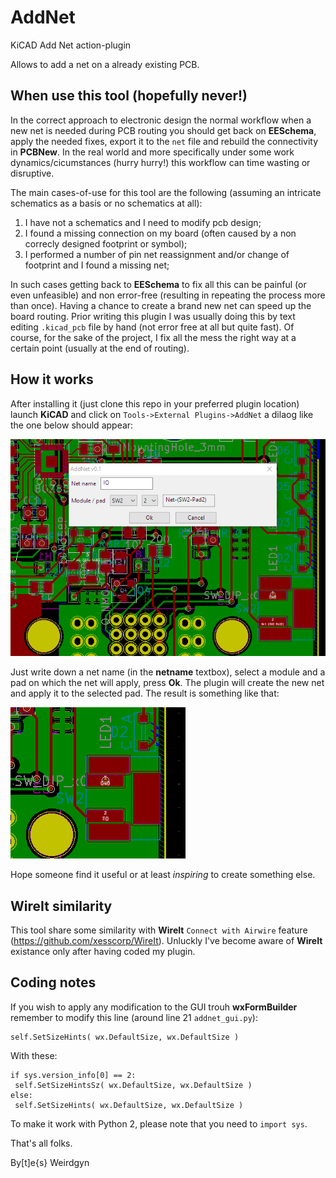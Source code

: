 # AddNet
KiCAD Add Net action-plugin

Allows to add a net on a already existing PCB.

## When use this tool (hopefully never!)

In the correct approach to electronic design the normal workflow when a new net is needed during PCB routing you should get back on __EESchema__, apply the needed fixes, export it to the ```net``` file and rebuild the connectivity in __PCBNew__.
In the real world and more specifically under some work dynamics/cicumstances (hurry hurry!) this workflow can time wasting or disruptive.

The main cases-of-use for this tool are the following (assuming an intricate schematics as a basis or no schematics at all):
1. I have not a schematics and I need to modify pcb design;
2. I found a missing connection on my board (often caused by a non correcly designed footprint or symbol);
3. I performed a number of pin net reassignment and/or change of footprint and I found a missing net;

In such cases getting back to __EESchema__ to fix all this can be painful (or even unfeasible) and non error-free (resulting in repeating the process more than once). Having a chance to create a brand new net can speed up the board routing. Prior writing this plugin I was usually doing this by text editing ```.kicad_pcb``` file by hand (not error free at all but quite fast).
Of course, for the sake of the project, I fix all the mess the right way at a certain point (usually at the end of routing).

## How it works

After installing it (just clone this repo in your preferred plugin location) launch __KiCAD__ and click on ```Tools->External Plugins->AddNet``` a dilaog like the one below should appear:

![AddNet dialog](pictures/addnet_dialog.PNG?raw=true "AddNet dialog")

Just write down a net name (in the __netname__ textbox), select a module and a pad on which the net will apply, press __Ok__.
The plugin will create the new net and apply it to the selected pad.
The result is something like that:

![Addnet result](pictures/addnet_result.PNG?raw=true "AddNet result")

Hope someone find it useful or at least *inspiring* to create something else.

## WireIt similarity
This tool share some similarity with __WireIt__ ```Connect with Airwire``` feature (https://github.com/xesscorp/WireIt). Unluckly I've become aware of __WireIt__ existance only after having coded my plugin.

## Coding notes
If you wish to apply any modification to the GUI trouh __wxFormBuilder__ remember to modify this line (around line 21 ```addnet_gui.py```):
```
self.SetSizeHints( wx.DefaultSize, wx.DefaultSize )
```
With these:
```
if sys.version_info[0] == 2:
 self.SetSizeHintsSz( wx.DefaultSize, wx.DefaultSize )
else:
 self.SetSizeHints( wx.DefaultSize, wx.DefaultSize )
```
To make it work with Python 2, please note that you need to ```import sys```. 

That's all folks.

By[t]e{s}
 Weirdgyn
